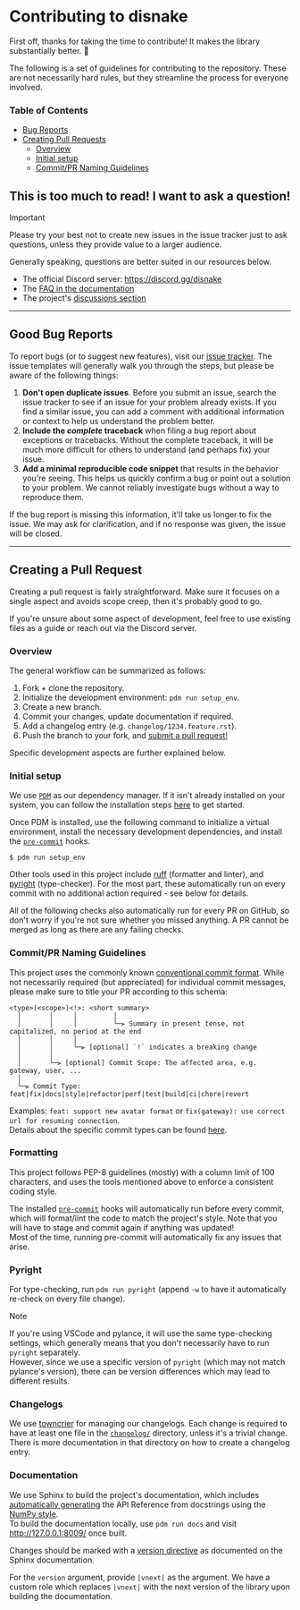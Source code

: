 <!-- SPDX-License-Identifier: MIT -->

# Contributing to disnake

First off, thanks for taking the time to contribute! It makes the library substantially better. :tada:

The following is a set of guidelines for contributing to the repository. These are not necessarily hard rules, but they streamline the process for everyone involved.

### Table of Contents

- [Bug Reports](#good-bug-reports)
- [Creating Pull Requests](#creating-a-pull-request)
    - [Overview](#overview)
    - [Initial setup](#initial-setup)
    - [Commit/PR Naming Guidelines](#commitpr-naming-guidelines)


## This is too much to read! I want to ask a question!

> [!IMPORTANT]
> Please try your best not to create new issues in the issue tracker just to ask questions, unless they provide value to a larger audience.

Generally speaking, questions are better suited in our resources below.

- The official Discord server: https://discord.gg/disnake
- The [FAQ in the documentation](https://docs.disnake.dev/en/latest/faq.html)
- The project's [discussions section](https://github.com/DisnakeDev/disnake/discussions)

---

## Good Bug Reports

To report bugs (or to suggest new features), visit our [issue tracker](https://github.com/DisnakeDev/disnake/issues).
The issue templates will generally walk you through the steps, but please be aware of the following things:

1. **Don't open duplicate issues**. Before you submit an issue, search the issue tracker to see if an issue for your problem already exists. If you find a similar issue, you can add a comment with additional information or context to help us understand the problem better.
2. **Include the *complete* traceback** when filing a bug report about exceptions or tracebacks. Without the complete traceback, it will be much more difficult for others to understand (and perhaps fix) your issue.
3. **Add a minimal reproducible code snippet** that results in the behavior you're seeing. This helps us quickly confirm a bug or point out a solution to your problem. We cannot reliably investigate bugs without a way to reproduce them.

If the bug report is missing this information, it'll take us longer to fix the issue. We may ask for clarification, and if no response was given, the issue will be closed.

---

## Creating a Pull Request

Creating a pull request is fairly straightforward. Make sure it focuses on a single aspect and avoids scope creep, then it's probably good to go.

If you're unsure about some aspect of development, feel free to use existing files as a guide or reach out via the Discord server.

### Overview

The general workflow can be summarized as follows:

1. Fork + clone the repository.
2. Initialize the development environment: `pdm run setup_env`.
3. Create a new branch.
4. Commit your changes, update documentation if required.
5. Add a changelog entry (e.g. `changelog/1234.feature.rst`).
6. Push the branch to your fork, and [submit a pull request!](https://github.com/DisnakeDev/disnake/compare)

Specific development aspects are further explained below.


### Initial setup

We use [`PDM`](https://pdm-project.org/) as our dependency manager. If it isn't already installed on your system, you can follow the installation steps [here](https://pdm-project.org/latest/#installation) to get started.

Once PDM is installed, use the following command to initialize a virtual environment, install the necessary development dependencies, and install the [`pre-commit`](#pre-commit) hooks.
```
$ pdm run setup_env
```

Other tools used in this project include [ruff](https://docs.astral.sh/ruff) (formatter and linter), and [pyright](https://microsoft.github.io/pyright/#/) (type-checker). For the most part, these automatically run on every commit with no additional action required - see below for details.

All of the following checks also automatically run for every PR on GitHub, so don't worry if you're not sure whether you missed anything. A PR cannot be merged as long as there are any failing checks.


### Commit/PR Naming Guidelines

This project uses the commonly known [conventional commit format](https://www.conventionalcommits.org/en/v1.0.0/).
While not necessarily required (but appreciated) for individual commit messages, please make sure to title your PR according to this schema:

```
<type>(<scope>)<!>: <short summary>
  │       │     │         │
  │       │     │         └─⫸ Summary in present tense, not capitalized, no period at the end
  │       │     │
  │       │     └─⫸ [optional] `!` indicates a breaking change
  │       │
  │       └─⫸ [optional] Commit Scope: The affected area, e.g. gateway, user, ...
  │
  └─⫸ Commit Type: feat|fix|docs|style|refactor|perf|test|build|ci|chore|revert
```

Examples: `feat: support new avatar format` or `fix(gateway): use correct url for resuming connection`.  
Details about the specific commit types can be found [here](https://github.com/commitizen/conventional-commit-types/blob/master/index.json).


### Formatting

This project follows PEP-8 guidelines (mostly) with a column limit of 100 characters, and uses the tools mentioned above to enforce a consistent coding style.

The installed [`pre-commit`](https://pre-commit.com/) hooks will automatically run before every commit, which will format/lint the code
to match the project's style. Note that you will have to stage and commit again if anything was updated!  
Most of the time, running pre-commit will automatically fix any issues that arise.


### Pyright

For type-checking, run `pdm run pyright` (append `-w` to have it automatically re-check on every file change).
> [!NOTE]
> If you're using VSCode and pylance, it will use the same type-checking settings, which generally means that you don't necessarily have to run `pyright` separately.  
> However, since we use a specific version of `pyright` (which may not match pylance's version), there can be version differences which may lead to different results.


### Changelogs

We use [towncrier](https://github.com/twisted/towncrier) for managing our changelogs. Each change is required to have at least one file in the [`changelog/`](changelog/README.rst) directory, unless it's a trivial change. There is more documentation in that directory on how to create a changelog entry.


### Documentation
We use Sphinx to build the project's documentation, which includes [automatically generating](https://www.sphinx-doc.org/en/master/usage/extensions/autodoc.html) the API Reference from docstrings using the [NumPy style](https://sphinxcontrib-napoleon.readthedocs.io/en/latest/example_numpy.html).  
To build the documentation locally, use `pdm run docs` and visit http://127.0.0.1:8009/ once built.

Changes should be marked with a [version directive](https://www.sphinx-doc.org/en/master/usage/restructuredtext/directives.html#describing-changes-between-versions) as documented on the Sphinx documentation.

For the `version` argument, provide ``|vnext|`` as the argument.
We have a custom role which replaces ``|vnext|`` with the next version of the library upon building the documentation.
